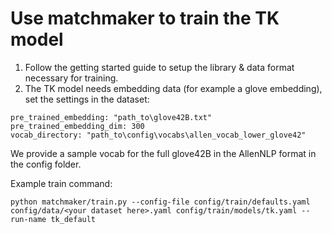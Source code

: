 # Use matchmaker to train the TK model

1. Follow the getting started guide to setup the library & data format necessary for training.
2. The TK model needs embedding data (for example a glove embedding), set the settings in the dataset:
````
pre_trained_embedding: "path_to\glove42B.txt"
pre_trained_embedding_dim: 300
vocab_directory: "path_to\config\vocabs\allen_vocab_lower_glove42"
````
We provide a sample vocab for the full glove42B in the AllenNLP format in the config folder.

Example train command:
````
python matchmaker/train.py --config-file config/train/defaults.yaml config/data/<your dataset here>.yaml config/train/models/tk.yaml --run-name tk_default
````
